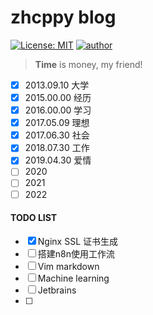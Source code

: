 # zhcppy blog

[![License: MIT](https://img.shields.io/badge/License-MIT-yellow)](https://github.com/zhcppy/zhcppy.github.io/blob/master/LICENSE)
[![author](https://img.shields.io/badge/Author-zhcppy-brightgreen)](https://github.com/zhcppy)

> **Time** is money, my friend!

- [x] 2013.09.10    大学
- [x] 2015.00.00    经历
- [x] 2016.00.00    学习
- [x] 2017.05.09    理想
- [x] 2017.06.30    社会
- [x] 2018.07.30    工作
- [x] 2019.04.30    爱情
- [ ] 2020
- [ ] 2021
- [ ] 2022

#### TODO LIST

- [x] Nginx SSL 证书生成
- [ ] 搭建n8n使用工作流
- [ ] Vim markdown
- [ ] Machine learning
- [ ] Jetbrains
- [ ] 

